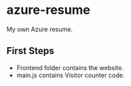 # azure-resume
My own Azure resume.


## First Steps

- Frontend folder contains the website.
- main.js contains Visitor counter code.